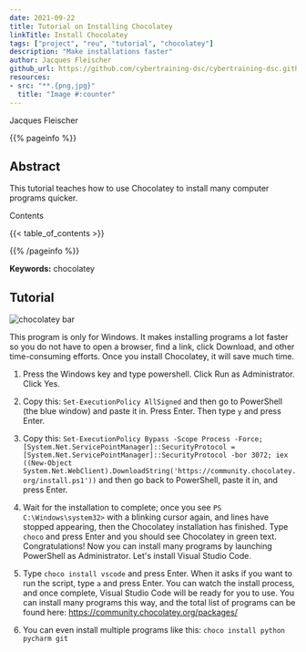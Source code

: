 ```yaml
---
date: 2021-09-22
title: Tutorial on Installing Chocolatey
linkTitle: Install Chocolatey
tags: ["project", "reu", "tutorial", "chocolatey"]
description: "Make installations faster"
author: Jacques Fleischer
github_url: https://github.com/cybertraining-dsc/cybertraining-dsc.github.io/blob/main/content/en/docs/tutorial/reu/chocolatey/index.md
resources:
- src: "**.{png,jpg}"
  title: "Image #:counter"
---
```


Jacques Fleischer


{{% pageinfo %}}

## Abstract

This tutorial teaches how to use Chocolatey to install many computer programs quicker.

Contents

{{< table_of_contents >}}

{{% /pageinfo %}}

**Keywords:** chocolatey


## Tutorial

![chocolatey bar](https://upload.wikimedia.org/wikipedia/commons/b/b0/Chocolatey_icon.png)

This program is only for Windows. It makes installing programs a lot faster so you do not have to open a browser, 
find a link, click Download, and other time-consuming efforts. Once you install Chocolatey, it will save much time.

1. Press the Windows key and type powershell. Click Run as Administrator. Click Yes.

2. Copy this: `Set-ExecutionPolicy AllSigned` and then go to PowerShell
(the blue window) and paste it in. Press Enter. Then type `y` and press Enter.

3. Copy this: `Set-ExecutionPolicy Bypass -Scope Process -Force; [System.Net.ServicePointManager]::SecurityProtocol = [System.Net.ServicePointManager]::SecurityProtocol -bor 3072; iex ((New-Object System.Net.WebClient).DownloadString('https://community.chocolatey.org/install.ps1'))`
and then go back to PowerShell, paste it in, and press Enter.

4. Wait for the installation to complete; once you see `PS C:\Windows\system32>` with a blinking cursor again, and lines have stopped appearing,
then the Chocolatey installation has finished. Type `choco` and press Enter and you should see Chocolatey in green text. Congratulations!
Now you can install many programs by launching PowerShell as Administrator. Let's install Visual Studio Code.

5. Type `choco install vscode` and press Enter. When it asks if you want to run the script, type `a` and press Enter. You can
watch the install process, and once complete, Visual Studio Code will be ready for you to use. You can install many programs
this way, and the total list of programs can be found here: <https://community.chocolatey.org/packages/>

6. You can even install multiple programs like this: `choco install python pycharm git`
